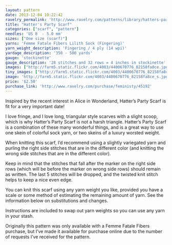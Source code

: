 ```yaml
---
layout: pattern
date: 2013-12-04 10:22:42
ravelry_permalink: 'http://www.ravelry.com/patterns/library/hatters-party-scarf'
title: "Hatter's Party Scarf"
categories: ["scarf", "pattern"]
needles: 'US 8  - 5.0 mm'
sizes: ["One size (scarf)"]
yarns: 'Femme Fatale Fibers Lilith Sock (Fingering)'
yarn_weight_description: 'Fingering / 4 ply (14 wpi)'
yardage_description: '350 - 500 yards'
gauge: 'stockinette'
gauge_description: '28 stitches and 32 rows = 4 inches in stockinette'
images: ["http://farm5.static.flickr.com/4003/4400670776_82158fa8ce.jpg", "http://farm3.static.flickr.com/2796/4400670282_eaa3acd716.jpg"]
tiny_images: ["http://farm5.static.flickr.com/4003/4400670776_82158fa8ce_s.jpg", "http://farm3.static.flickr.com/2796/4400670282_eaa3acd716_s.jpg"]
image: 'http://farm5.static.flickr.com/4003/4400670776_82158fa8ce_s.jpg'
price: '$2.50'
purchase_link: 'http://www.ravelry.com/purchase/feministy/45192'
---
```

<p>Inspired by the recent interest in Alice in Wonderland, Hatter’s Party Scarf is fit for a very important date!</p>

<p>I love fringe, and I love long, triangular style scarves with a slight scoop, which is why Hatter&#8217;s Party Scarf is not a harsh triangle. Hatter’s Party Scarf is a combination of these many wonderful things, and is a great way to use one skein of colorful sock yarn, or two skeins of a luxury worsted weight.</p>

<p>When knitting this scarf, I’d recommend using a slightly variegated yarn and purling the right side stitches that are in the different color (and knitting the wrong side stitches that are in the different color).</p>

<p>Keep in mind that the stitches that fall after the marker on the right side rows (which will be before the marker on wrong side rows) should remain as written. The last 5 stitches will be dropped, and the twisted knit stitch helps to keep a nice even edge.</p>

<p>You can knit this scarf using any yarn weight you like, provided you have a scale or some method of estimating the remaining amount of yarn. See the information below on substitutions and changes.</p>

<p>Instructions are included to swap out yarn weights so you can use any yarn in your stash.</p>

<p>Originally this pattern was only available with a Femme Fatale Fibers purchase, but I’ve made it available for purchase online due to the number of requests I’ve received for the pattern.</p>